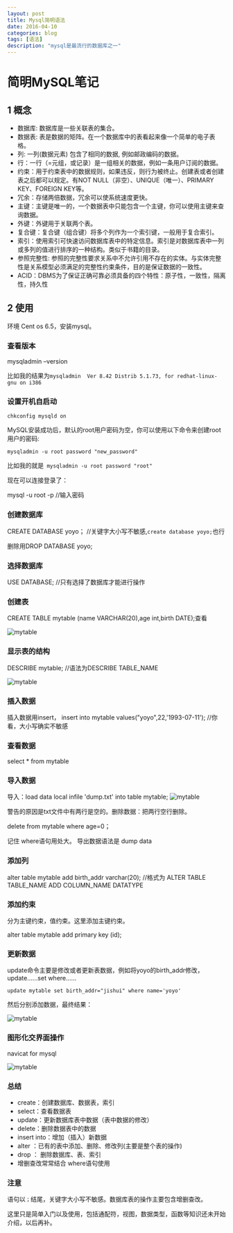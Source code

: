```yaml
---
layout: post
title: Mysql简明语法
date: 2016-04-10
categories: blog
tags: [语法]
description: "mysql是最流行的数据库之一"
---
```

# 简明MySQL笔记

## 1 概念

- 数据库: 数据库是一些关联表的集合。
- 数据表: 表是数据的矩阵。在一个数据库中的表看起来像一个简单的电子表格。
- 列: 一列(数据元素) 包含了相同的数据, 例如邮政编码的数据。
- 行：一行（=元组，或记录）是一组相关的数据，例如一条用户订阅的数据。
- 约束：用于约束表中的数据规则，如果违反，则行为被终止。创建表或者创建表之后都可以规定。有NOT NULL（非空）、UNIQUE（唯一）、PRIMARY KEY、FOREIGN KEY等。
- 冗余：存储两倍数据，冗余可以使系统速度更快。
- 主键：主键是唯一的，一个数据表中只能包含一个主键，你可以使用主键来查询数据。
- 外键：外键用于关联两个表。
- 复合键：复合键（组合键）将多个列作为一个索引键，一般用于复合索引。
- 索引：使用索引可快速访问数据库表中的特定信息。索引是对数据库表中一列或多列的值进行排序的一种结构。类似于书籍的目录。
- 参照完整性: 参照的完整性要求关系中不允许引用不存在的实体。与实体完整性是关系模型必须满足的完整性约束条件，目的是保证数据的一致性。
- ACID：DBMS为了保证正确可靠必须具备的四个特性：原子性，一致性，隔离性，持久性

## 2 使用
环境 Cent os 6.5，安装mysql。

### 查看版本
mysqladmin –version

比如我的结果为`mysqladmin  Ver 8.42 Distrib 5.1.73, for redhat-linux-gnu on i386`

### 设置开机自启动
`chkconfig mysqld on`

MySQL安装成功后，默认的root用户密码为空，你可以使用以下命令来创建root用户的密码:

`mysqladmin -u root password "new_password"`

比如我的就是` mysqladmin -u root password "root"`

现在可以连接登录了：

mysql -u root -p    //输入密码

### 创建数据库

CREATE DATABASE yoyo；       //关键字大小写不敏感,`create database yoyo;`也行

删除用DROP DATABASE yoyo;

###  选择数据库

USE DATABASE;    //只有选择了数据库才能进行操作

### 创建表

CREATE TABLE mytable (name VARCHAR(20),age int,birth DATE);查看

 ![mytable](http://7xsx6z.com2.z0.glb.clouddn.com/show-tables.png)

### 显示表的结构

DESCRIBE mytable;   //语法为DESCRIBE TABLE_NAME

 ![mytable](http://7xsx6z.com2.z0.glb.clouddn.com/show-tables.png)

### 插入数据

插入数据用insert，
insert into mytable values("yoyo",22,'1993-07-11'); //你看，大小写确实不敏感

### 查看数据
select * from mytable

### 导入数据

导入：load data local infile 'dump.txt' into table mytable;
  ![mytable](http://7xsx6z.com2.z0.glb.clouddn.com/reselect-mytable.png)

警告的原因是txt文件中有两行是空的。删除数据：把两行空行删除。

delete from mytable where age=0；

记住 where语句用处大。
导出数据语法是 dump data

### 添加列
alter table mytable add birth_addr varchar(20);  //格式为 ALTER TABLE TABLE_NAME ADD COLUMN_NAME DATATYPE

### 添加约束
分为主键约束，值约束。这里添加主键约束。

alter table mytable add primary key (id);

### 更新数据

update命令主要是修改或者更新表数据，例如将yoyo的birth_addr修改，update……set where……

`update mytable set birth_addr="jishui" where name='yoyo'`

然后分别添加数据，最终结果：

 ![mytable](http://7xsx6z.com2.z0.glb.clouddn.com/final-select.png)

### 图形化交界面操作
navicat for mysql

![mytable](http://7xsx6z.com2.z0.glb.clouddn.com/navicat.png)

### 总结
- create：创建数据库、数据表，索引
- select：查看数据表
- update：更新数据库表中数据（表中数据的修改）
- delete：删除数据表中的数据
- insert into：增加（插入）新数据
- alter ：已有的表中添加、删除、修改列(主要是整个表的操作)
- drop ： 删除数据库、表、索引
- 增删查改常常结合 where语句使用

### 注意
语句以`；`结尾，关键字大小写不敏感。数据库表的操作主要包含增删查改。

这里只是简单入门以及使用，包括通配符，视图，数据类型，函数等知识还未开始介绍，以后再补。

